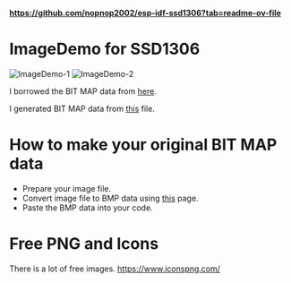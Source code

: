 **https://github.com/nopnop2002/esp-idf-ssd1306?tab=readme-ov-file**

# ImageDemo for SSD1306

![ImageDemo-1](https://user-images.githubusercontent.com/6020549/165235302-6909f7c4-78e2-4c9d-8cb3-81eb9c920534.JPG)
![ImageDemo-2](https://user-images.githubusercontent.com/6020549/165235310-88430dc3-5bed-4190-99e4-fe268c449218.JPG)


I borrowed the BIT MAP data from [here](https://iitestudent.blogspot.com/2013/01/displaying-bitmap-on-graphic-lcd.html).   

I generated BIT MAP data from [this](https://www.mischianti.org/2021/07/14/ssd1306-oled-display-draw-images-splash-and-animations-2/) file.   


# How to make your original BIT MAP data   
- Prepare your image file.   
- Convert image file to BMP data using [this](https://www.mischianti.org/2021/07/14/ssd1306-oled-display-draw-images-splash-and-animations-2/) page.   
- Paste the BMP data into your code.   


# Free PNG and Icons   
There is a lot of free images.
https://www.iconspng.com/

